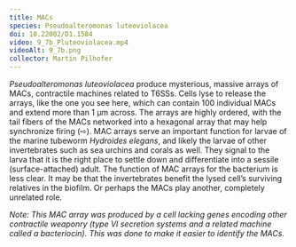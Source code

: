 ```yaml
---
title: MACs
species: Pseudoalteromonas luteoviolacea 
doi: 10.22002/D1.1584
video: 9_7b_Pluteoviolacea.mp4
videoAlt: 9_7b.png
collector: Martin Pilhofer
---
```


*Pseudoalteromonas luteoviolacea* produce mysterious, massive arrays of MACs, contractile machines related to T6SSs. Cells lyse to release the arrays, like the one you see here, which can contain 100 individual MACs and extend more than 1 μm across. The arrays are highly ordered, with the tail fibers of the MACs networked into a hexagonal array that may help synchronize firing (⇨). MAC arrays serve an important function for larvae of the marine tubeworm *Hydroides elegans*, and likely the larvae of other invertebrates such as sea urchins and corals as well. They signal to the larva that it is the right place to settle down and differentiate into a sessile (surface-attached) adult. The function of MAC arrays for the bacterium is less clear. It may be that the invertebrates benefit the lysed cell’s surviving relatives in the biofilm. Or perhaps the MACs play another, completely unrelated role.

*Note: This MAC array was produced by a cell lacking genes encoding other contractile weaponry (type VI secretion systems and a related machine called a bacteriocin). This was done to make it easier to identify the MACs.*

